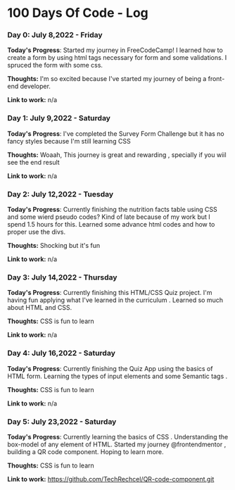 # 100 Days Of Code - Log

### Day 0: July 8,2022 - Friday


**Today's Progress**: Started my journey in FreeCodeCamp! I learned how to create a form by using html tags necessary for form and some validations. I spruced the form with some css.

**Thoughts:** I'm so excited because I've started my journey of being a front-end developer. 

**Link to work:** n/a

### Day 1: July 9,2022 - Saturday 

**Today's Progress**: I've completed the Survey Form Challenge but it has no fancy styles because I'm still learning CSS

**Thoughts:** Woaah, This journey is great and rewarding , specially if you wiil see the end result

**Link to work:** n/a

### Day 2: July 12,2022 - Tuesday 

**Today's Progress**: Currently finishing the nutrition facts table using CSS and some wierd pseudo codes? Kind of late because of my work but I spend 1.5 hours for this. Learned some advance html codes and how to proper use the divs.

**Thoughts:** Shocking but it's fun

**Link to work:** n/a


### Day 3: July 14,2022 - Thursday 

**Today's Progress**: Currently finishing this HTML/CSS Quiz project. I'm having fun applying what I've learned in the curriculum   . Learned so much about HTML and CSS.

**Thoughts:** CSS is fun to learn

**Link to work:** n/a

### Day 4: July 16,2022 - Saturday 

**Today's Progress**: Currently finishing the Quiz App using the basics of HTML form. Learning the types of input elements and some Semantic tags .

**Thoughts:** CSS is fun to learn

**Link to work:** n/a

### Day 5: July 23,2022 - Saturday 

**Today's Progress**: Currently learning the basics of CSS . Understanding the box-model of any element of HTML. Started my journey 
@frontendmentor
, building a QR code component. Hoping to learn more. 

**Thoughts:** CSS is fun to learn

**Link to work:** 
https://github.com/TechRechcel/QR-code-component.git
